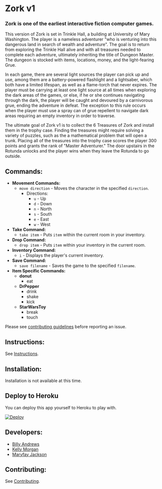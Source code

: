 # Zork v1

### Zork is one of the earliest interactive fiction computer games. 

This version of Zork is set in Trinkle Hall, a building at University of Mary Washington. The player is a nameless adventurer "who is venturing into this dangerous land in search of wealth and adventure". The goal is to return from exploring the Trinkle Hall alive and with all treasures needed to complete each adventure, ultimately inheriting the title of Dungeon Master. The dungeon is stocked with items, locations, money, and the light-fearing Grue.

In each game, there are several light sources the player can pick up and use, among them are a battery-powered flashlight and a lightsaber, which both have a limited lifespan, as well as a flame-torch that never expires. The player must be carrying at least one light source at all times when exploring the dark areas of the games, or else, if he or she continues navigating through the dark, the player will be caught and devoured by a carnivorous grue, ending the adventure in defeat. The exception to this rule occurs when the player must use a spray can of grue repellent to navigate dark areas requiring an empty inventory in order to traverse.

The ultimate goal of Zork v1 is to collect the 6 Treasures of Zork and install them in the trophy case. Finding the treasures might require solving a variety of puzzles, such as the a mathematical problem that will open a trunk. Placing all of the treasures into the trophy case scores the player 300 points and grants the rank of "Master Adventurer." The door upstairs in the Rotunda unlocks and the player wins when they leave the Rotunda to go outside.


## Commands: ##
- **Movement Commands:**
  - <code>move direction</code> - Moves the character in the specified <code>direction</code>.
    - Directions:
      - <code>u</code> - Up
      - <code>d</code> - Down
      - <code>n</code> - North
      - <code>s</code> - South
      - <code>e</code> - East
      - <code>w</code> - West
- **Take Command:**
  - <code>take item</code> - Puts <code>item</code> within the current room in your inventory.
- **Drop Command:**
  - <code>drop item</code> - Puts <code>item</code> within your inventory in the current room.
- **Inventory Command:**
  - <code>i</code> - Displays the player's current inventory.
- **Save Command:**
  - <code>save filename</code> - Saves the game to the specified <code>filename</code>.
- **Item Specific Commands:**
  - **donut**
    - eat
  - **DrPepper**
    - drink
    - shake
    - kick
  - **StarWarsToy**
    - break
    - touch
  

  
Please see [contributing guidelines](CONTRIBUTING.md) before reporting an issue.
  
## Instructions:

See [Instructions](INSTRUCTIONS.md).

## Installation:

  Installation is not available at this time.

## Deploy to Heroku

You can deploy this app yourself to Heroku to play with.

[![Deploy](https://www.herokucdn.com/deploy/button.png)](https://heroku.com/deploy)


## Developers:

- [Billy Andrews](https://github.com/wandrews1)
- [Kelly Morgan](https://github.com/kelbot6)
- [Maryfay Jackson](https://github.com/mjackso5)
  
  
## Contributing:


See [Contributing](CONTRIBUTING.md).
